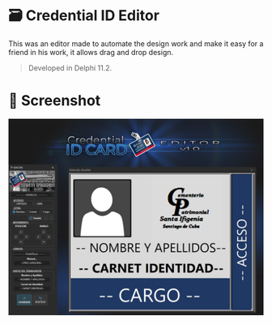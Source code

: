 # :card_file_box: Credential ID Editor
This was an editor made to automate the design work and make it easy for a friend in his work, it allows drag and drop design. 
> Developed in Delphi 11.2.

# :camera_flash: Screenshot
<img src="https://github.com/DoctorBIOS1990/Editor-de-Zolapin/blob/main/ScreenShot/ScreenShot.png">
